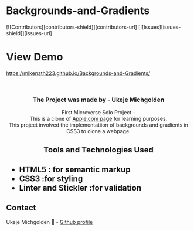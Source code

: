 # Backgrounds-and-Gradients
[![Contributors][contributors-shield]][contributors-url]
[![Issues][issues-shield]][issues-url]


# View Demo
https://mikenath223.github.io/Backgrounds-and-Gradients/

<br />
<p align="center">
 <h3 align="center">The Project was made by - Ukeje Michgolden</h3>
 <p align="center">
   First Microverse Solo Project - </br>
                          This is a clone of <a href="http://archive.md/UW4oR">Apple.com page</a> for learning purposes.
   <br/>
This project involved the implementatiion of backgrounds and gradients in CSS3 to clone a webpage.
   <br />
 </p>
</p>
<h2 align="center">Tools and Technologies Used<h2>
 <ul>
  <li>HTML5 : for semantic markup</li>
  <li>CSS3 :for styling</li>
  <li>Linter and Stickler :for validation</li>
 </ul>

## Contact
Ukeje Michgolden :man: - [Github profile](https://github.com/mikenath223)

